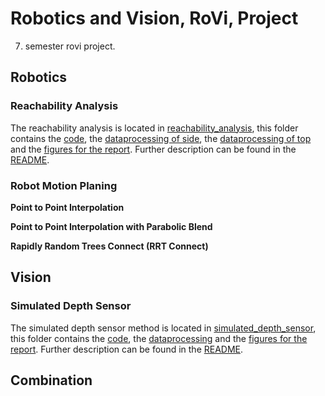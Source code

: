 # Robotics and Vision, RoVi, Project

7. semester rovi project.

## Robotics

### Reachability Analysis

The reachability analysis is located in [reachability_analysis](reachability_analysis), this folder contains the [code](reachability_analysis/src/main.cpp), the [dataprocessing of side](reachability_analysis/cylinder_side/collision_free_solutions_side.m), the [dataprocessing of top](reachability_analysis/cylinder_top/collision_free_solutions_top.m) and the [figures for the report](reachability_analysis/figures). Further description can be found in the [README](reachability_analysis/README.md).

### Robot Motion Planing

**Point to Point Interpolation**

**Point to Point Interpolation with Parabolic Blend**

**Rapidly Random Trees Connect (RRT Connect)**

## Vision

### Simulated Depth Sensor

The simulated depth sensor method is located in [simulated_depth_sensor](simulated_depth_sensor), this folder contains the [code](simulated_depth_sensor/src/main.cpp), the [dataprocessing](simulated_depth_sensor/analysis_of_results.m) and the [figures for the report](simulated_depth_sensor/figures). Further description can be found in the [README](simulated_depth_sensor/README.md).

## Combination

